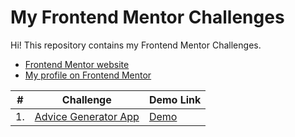 # My Frontend Mentor Challenges

Hi! This repository contains my Frontend Mentor Challenges.

- [Frontend Mentor website](https://www.frontendmentor.io/home)
- [My profile on Frontend Mentor](https://www.frontendmentor.io/profile/kezigoo)

| #   | Challenge                                    | Demo Link    |
| --- | -------------------------------------------- | ------------ |
| 1.  | [Advice Generator App](advice-generator-app) | [Demo](demo) |
